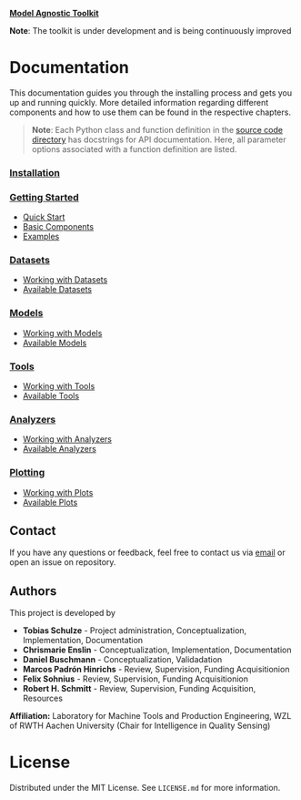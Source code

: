 **[Model Agnostic Toolkit](../README.md)**

**Note**: The toolkit is under development and is being continuously improved

# Documentation

This documentation guides you through the installing process and gets you up and running quickly. More detailed information regarding different components and how to use them can be found in the respective chapters.

> **Note**: Each Python class and function definition in the [source code directory](../model_agnostic_toolkit/) has docstrings for API documentation. Here, all parameter options associated with a function definition are listed.

### [Installation](installation.md)

### [Getting Started](getting_started.md)

- [Quick Start](getting_started.md#quick-start)
- [Basic Components](getting_started.md#basic-components)
- [Examples](getting_started.md#examples)

### [Datasets](datasets.md)

- [Working with Datasets](datasets.md#working-with-datasets)
- [Available Datasets](datasets.md#available-datasets)

### [Models](models.md)

- [Working with Models](models.md#working-with-models)
- [Available Models](models.md#available-models)

### [Tools](tools.md)

- [Working with Tools](tools.md#working-with-tools)
- [Available Tools](tools.md#available-tools)

### [Analyzers](analyzers.md)

- [Working with Analyzers](analyzers.md#working-with-analyzers)
- [Available Analyzers](analyzers.md#available-analyzers)

### [Plotting](plotting.md)

- [Working with Plots](plotting.md#working-with-plots)
- [Available Plots](plotting.md#available-plots)

## Contact


If you have any questions or feedback, feel free to contact us via [email](mailto:tobias.schulze@wzl-iqs.rwth-aachen.de) or open an issue on repository.


## Authors

This project is developed by
- **Tobias Schulze** - Project administration, Conceptualization, Implementation, Documentation
- **Chrismarie Enslin** - Conceptualization, Implementation, Documentation
- **Daniel Buschmann** - Conceptualization, Validadation
- **Marcos Padrón Hinrichs** - Review, Supervision, Funding Acquisitionion
- **Felix Sohnius** - Review, Supervision, Funding Acquisitionion
- **Robert H. Schmitt** - Review, Supervision, Funding Acquisition, Resources

**Affiliation:** Laboratory for Machine Tools and Production Engineering, WZL of RWTH Aachen University (Chair for Intelligence in Quality Sensing)



# License

Distributed under the MIT License. See `LICENSE.md` for more information.



<!-- internal links -->
[Model Agnostic Toolkit]: ../README.md
